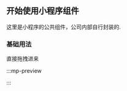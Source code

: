 ## 开始使用小程序组件

这里是小程序的公共组件，公司内部自行封装的.

### 基础用法

直接拖拽进来

:::mp-preview

<mp-preview
  demo-pic="/static/taro-iu-demo.jpg"
  mp-qrcode="/static/mp-qrcode.jpg">
</mp-preview>

:::
